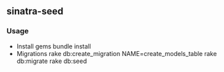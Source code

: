  ## sinatra-seed
 
 ### Usage
* Install gems
    bundle install
* Migrations
    rake db:create_migration NAME=create_models_table
    rake db:migrate
    rake db:seed

